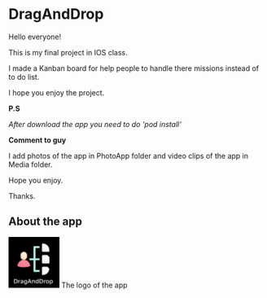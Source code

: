 # DragAndDrop

Hello everyone!

This is my final project in IOS class.

I made a Kanban board for help people to handle there missions instead of to do list.

I hope you enjoy the project.

**P.S**

*After download the app you need to do 'pod install'*

**Comment to guy**

I add photos of the app in PhotoApp folder and video clips of the app in Media folder.

Hope you enjoy.

Thanks.

## About the app

<img src="PhotosApp/Logo.png" width="100" height="100"> 
The logo of the app

